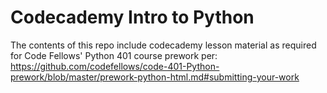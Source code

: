 # Codecademy Intro to Python

The contents of this repo include codecademy lesson material as required for Code Fellows' Python 401 course prework per: https://github.com/codefellows/code-401-Python-prework/blob/master/prework-python-html.md#submitting-your-work

